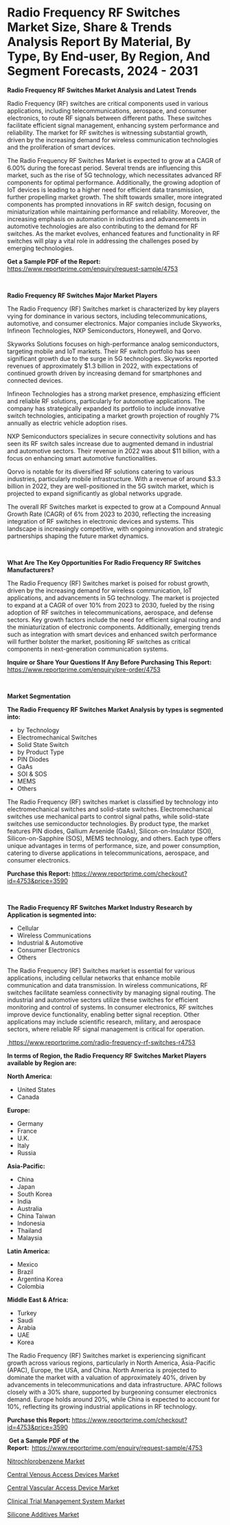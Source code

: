 <p><h1>Radio Frequency RF Switches Market Size, Share & Trends Analysis Report By Material, By Type, By End-user, By Region, And Segment Forecasts, 2024 - 2031</h1></p><p><strong>Radio Frequency RF Switches Market Analysis and Latest Trends</strong></p>
<p><p>Radio Frequency (RF) switches are critical components used in various applications, including telecommunications, aerospace, and consumer electronics, to route RF signals between different paths. These switches facilitate efficient signal management, enhancing system performance and reliability. The market for RF switches is witnessing substantial growth, driven by the increasing demand for wireless communication technologies and the proliferation of smart devices.</p><p>The Radio Frequency RF Switches Market is expected to grow at a CAGR of 6.00% during the forecast period. Several trends are influencing this market, such as the rise of 5G technology, which necessitates advanced RF components for optimal performance. Additionally, the growing adoption of IoT devices is leading to a higher need for efficient data transmission, further propelling market growth. The shift towards smaller, more integrated components has prompted innovations in RF switch design, focusing on miniaturization while maintaining performance and reliability. Moreover, the increasing emphasis on automation in industries and advancements in automotive technologies are also contributing to the demand for RF switches. As the market evolves, enhanced features and functionality in RF switches will play a vital role in addressing the challenges posed by emerging technologies.</p></p>
<p><strong>Get a Sample PDF of the Report:&nbsp;</strong> <a href="https://www.reportprime.com/enquiry/request-sample/4753?utm_campaign=1087&utm_medium=2&utm_source=Github&utm_content=ia&utm_term=05112024&utm_id=radio-frequency-rf-switches">https://www.reportprime.com/enquiry/request-sample/4753</a></p>
<p>&nbsp;</p>
<p><strong>Radio Frequency RF Switches Major Market Players</strong></p>
<p><p>The Radio Frequency (RF) Switches market is characterized by key players vying for dominance in various sectors, including telecommunications, automotive, and consumer electronics. Major companies include Skyworks, Infineon Technologies, NXP Semiconductors, Honeywell, and Qorvo. </p><p>Skyworks Solutions focuses on high-performance analog semiconductors, targeting mobile and IoT markets. Their RF switch portfolio has seen significant growth due to the surge in 5G technologies. Skyworks reported revenues of approximately $1.3 billion in 2022, with expectations of continued growth driven by increasing demand for smartphones and connected devices.</p><p>Infineon Technologies has a strong market presence, emphasizing efficient and reliable RF solutions, particularly for automotive applications. The company has strategically expanded its portfolio to include innovative switch technologies, anticipating a market growth projection of roughly 7% annually as electric vehicle adoption rises.</p><p>NXP Semiconductors specializes in secure connectivity solutions and has seen its RF switch sales increase due to augmented demand in industrial and automotive sectors. Their revenue in 2022 was about $11 billion, with a focus on enhancing smart automotive functionalities.</p><p>Qorvo is notable for its diversified RF solutions catering to various industries, particularly mobile infrastructure. With a revenue of around $3.3 billion in 2022, they are well-positioned in the 5G switch market, which is projected to expand significantly as global networks upgrade.</p><p>The overall RF Switches market is expected to grow at a Compound Annual Growth Rate (CAGR) of 6% from 2023 to 2030, reflecting the increasing integration of RF switches in electronic devices and systems. This landscape is increasingly competitive, with ongoing innovation and strategic partnerships shaping the future market dynamics.</p></p>
<p>&nbsp;</p>
<p><strong>What Are The Key Opportunities For Radio Frequency RF Switches Manufacturers?</strong></p>
<p><p>The Radio Frequency (RF) Switches market is poised for robust growth, driven by the increasing demand for wireless communication, IoT applications, and advancements in 5G technology. The market is projected to expand at a CAGR of over 10% from 2023 to 2030, fueled by the rising adoption of RF switches in telecommunications, aerospace, and defense sectors. Key growth factors include the need for efficient signal routing and the miniaturization of electronic components. Additionally, emerging trends such as integration with smart devices and enhanced switch performance will further bolster the market, positioning RF switches as critical components in next-generation communication systems.</p></p>
<p><strong>Inquire or Share Your Questions If Any Before Purchasing This Report:</strong> <a href="https://www.reportprime.com/enquiry/pre-order/4753?utm_campaign=1087&utm_medium=2&utm_source=Github&utm_content=ia&utm_term=05112024&utm_id=radio-frequency-rf-switches">https://www.reportprime.com/enquiry/pre-order/4753</a></p>
<p>&nbsp;</p>
<p><strong>Market Segmentation</strong></p>
<p><strong>The Radio Frequency RF Switches Market Analysis by types is segmented into:</strong></p>
<p><ul><li>by Technology</li><li>Electromechanical Switches</li><li>Solid State Switch</li><li>by Product Type</li><li>PIN Diodes</li><li>GaAs</li><li>SOI & SOS</li><li>MEMS</li><li>Others</li></ul></p>
<p><p>The Radio Frequency (RF) switches market is classified by technology into electromechanical switches and solid-state switches. Electromechanical switches use mechanical parts to control signal paths, while solid-state switches use semiconductor technologies. By product type, the market features PIN diodes, Gallium Arsenide (GaAs), Silicon-on-Insulator (SOI), Silicon-on-Sapphire (SOS), MEMS technology, and others. Each type offers unique advantages in terms of performance, size, and power consumption, catering to diverse applications in telecommunications, aerospace, and consumer electronics.</p></p>
<p><strong>Purchase this Report:&nbsp;</strong><a href="https://www.reportprime.com/checkout?id=4753&price=3590&utm_campaign=1087&utm_medium=2&utm_source=Github&utm_content=ia&utm_term=05112024&utm_id=radio-frequency-rf-switches">https://www.reportprime.com/checkout?id=4753&price=3590</a></p>
<p>&nbsp;</p>
<p><strong>The Radio Frequency RF Switches Market Industry Research by Application is segmented into:</strong></p>
<p><ul><li>Cellular</li><li>Wireless Communications</li><li>Industrial & Automotive</li><li>Consumer Electronics</li><li>Others</li></ul></p>
<p><p>The Radio Frequency (RF) Switches market is essential for various applications, including cellular networks that enhance mobile communication and data transmission. In wireless communications, RF switches facilitate seamless connectivity by managing signal routing. The industrial and automotive sectors utilize these switches for efficient monitoring and control of systems. In consumer electronics, RF switches improve device functionality, enabling better signal reception. Other applications may include scientific research, military, and aerospace sectors, where reliable RF signal management is critical for operation.</p></p>
<p><a href="https://www.reportprime.com/radio-frequency-rf-switches-r4753?utm_campaign=1087&utm_medium=2&utm_source=Github&utm_content=ia&utm_term=05112024&utm_id=radio-frequency-rf-switches">&nbsp;https://www.reportprime.com/radio-frequency-rf-switches-r4753</a></p>
<p><strong>In terms of Region, the Radio Frequency RF Switches Market Players available by Region are:</strong></p>
<p>
    <p> <strong> North America: </strong>
        <ul>
            <li>United States</li>
            <li>Canada</li>
        </ul>
        </p> 
    <p> <strong> Europe: </strong>
        <ul>
            <li>Germany</li>
            <li>France</li>
            <li>U.K.</li>
            <li>Italy</li>
            <li>Russia</li>
        </ul>
        </p> 
    <p> <strong> Asia-Pacific: </strong>
        <ul>
            <li>China</li>
            <li>Japan</li>
            <li>South Korea</li>
            <li>India</li>
            <li>Australia</li>
            <li>China Taiwan</li>
            <li>Indonesia</li>
            <li>Thailand</li>
            <li>Malaysia</li>
        </ul>
        </p> 
    <p> <strong> Latin America: </strong>
        <ul>
            <li>Mexico</li>
            <li>Brazil</li>
            <li>Argentina Korea</li>
            <li>Colombia</li>
        </ul>
        </p> 
    <p> <strong> Middle East & Africa: </strong>
        <ul>
            <li>Turkey</li>
            <li>Saudi</li>
            <li>Arabia</li>
            <li>UAE</li>
            <li>Korea</li>
        </ul>
    </p>
    </p>
<p><p>The Radio Frequency (RF) Switches market is experiencing significant growth across various regions, particularly in North America, Asia-Pacific (APAC), Europe, the USA, and China. North America is projected to dominate the market with a valuation of approximately 40%, driven by advancements in telecommunications and data infrastructure. APAC follows closely with a 30% share, supported by burgeoning consumer electronics demand. Europe holds around 20%, while China is expected to account for 10%, reflecting its growing industrial applications in RF technology.</p></p>
<p><strong>Purchase this Report: </strong><a href="https://www.reportprime.com/checkout?id=4753&price=3590&utm_campaign=1087&utm_medium=2&utm_source=Github&utm_content=ia&utm_term=05112024&utm_id=radio-frequency-rf-switches">https://www.reportprime.com/checkout?id=4753&price=3590</a></p>
<p>&nbsp;<strong>Get a Sample PDF of the Report:&nbsp;&nbsp;</strong><a href="https://www.reportprime.com/enquiry/request-sample/4753?utm_campaign=1087&utm_medium=2&utm_source=Github&utm_content=ia&utm_term=05112024&utm_id=radio-frequency-rf-switches">https://www.reportprime.com/enquiry/request-sample/4753</a></p>
<p><strong></strong></p>
<p><p><a href="https://github.com/benjigwozdzus/Market-Research-Report-List-1/blob/main/nitrochlorobenzene-market.md?utm_campaign=1087&utm_medium=2&utm_source=Github&utm_content=ia&utm_term=05112024&utm_id=radio-frequency-rf-switches">Nitrochlorobenzene Market</a></p><p><a href="https://issuu.com/reportprime-2/docs/central-venous-access-devices-marke_192a680e44e65b?utm_campaign=1087&utm_medium=2&utm_source=Github&utm_content=ia&utm_term=05112024&utm_id=radio-frequency-rf-switches">Central Venous Access Devices Market</a></p><p><a href="https://issuu.com/reportprime-2/docs/central-vascular-access-device-mark_b3ca5a989449a7?utm_campaign=1087&utm_medium=2&utm_source=Github&utm_content=ia&utm_term=05112024&utm_id=radio-frequency-rf-switches">Central Vascular Access Device Market</a></p><p><a href="https://issuu.com/reportprime-2/docs/clinical-trial-management-system-ma_a29344072f53b3?utm_campaign=1087&utm_medium=2&utm_source=Github&utm_content=ia&utm_term=05112024&utm_id=radio-frequency-rf-switches">Clinical Trial Management System Market</a></p><p><a href="https://github.com/vitacbq/Market-Research-Report-List-1/blob/main/silicone-additives-market.md?utm_campaign=1087&utm_medium=2&utm_source=Github&utm_content=ia&utm_term=05112024&utm_id=radio-frequency-rf-switches">Silicone Additives Market</a></p></p>